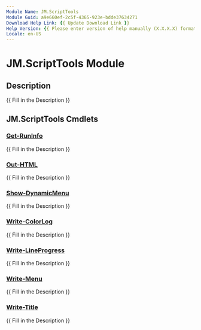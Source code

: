 ```yaml
---
Module Name: JM.ScriptTools
Module Guid: a9e660ef-2c5f-4365-923e-bdde37634271
Download Help Link: {{ Update Download Link }}
Help Version: {{ Please enter version of help manually (X.X.X.X) format }}
Locale: en-US
---
```


# JM.ScriptTools Module
## Description
{{ Fill in the Description }}

## JM.ScriptTools Cmdlets
### [Get-RunInfo](Get-RunInfo.md)
{{ Fill in the Description }}

### [Out-HTML](Out-HTML.md)
{{ Fill in the Description }}

### [Show-DynamicMenu](Show-DynamicMenu.md)
{{ Fill in the Description }}

### [Write-ColorLog](Write-ColorLog.md)
{{ Fill in the Description }}

### [Write-LineProgress](Write-LineProgress.md)
{{ Fill in the Description }}

### [Write-Menu](Write-Menu.md)
{{ Fill in the Description }}

### [Write-Title](Write-Title.md)
{{ Fill in the Description }}

